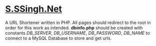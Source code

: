 # [S.SSingh.Net](http://s.ssingh.net/)
A URL Shortener written in PHP. 
All pages should redirect to the root in order for this work as intended.
**dbinfo.php** should be created with constants *DB_SERVER*, *DB_USERNAME*, *DB_PASSWORD*, *DB_NAME* to connect to a MySQL Database to store and get urls.